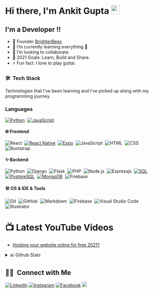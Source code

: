 # Hi there, I'm Ankit Gupta  <img src="https://media.giphy.com/media/hvRJCLFzcasrR4ia7z/giphy.gif" width="28">

## I'm a Developer !!

- 🔭 Founder [BrighterBees](brighterbees.com)
- 🌱 I’m currently learning everything 🤣
- 👯 I’m looking to collaborate.
- 🥅 2021 Goals: Learn, Build and Share.
- ⚡ Fun fact: I love to play guitar.



### 🛠 &nbsp;Tech Stack

Technologies that I've been learning and I've picked up along with my programming journey.

### Languages

[![Python](https://img.shields.io/badge/-Python-05122A?&logo=python)](https://www.python.org/)&nbsp;
[![JavaScript](https://img.shields.io/badge/-JavaScript-05122A?&logo=JavaScript&logoColor=ddc508)](https://www.javascript.com/)

#### 🌐 Frontend <br />

![React](https://img.shields.io/badge/-React-05122A?style=flat&logo=react)&nbsp;
[![React Native](https://img.shields.io/badge/-React_Native-05122A?style=flat&logo=react)](https://reactnative.dev/)&nbsp;
[![Expo](https://img.shields.io/badge/-Expo-05122A?style=flat&logo=expo&logoColor=FFF)](https://expo.io/)&nbsp;
![JavaScript](https://img.shields.io/badge/-JavaScript-05122A?style=flat&logo=javascript)&nbsp;
![HTML](https://img.shields.io/badge/-HTML-05122A?style=flat&logo=HTML5)&nbsp;
![CSS](https://img.shields.io/badge/-CSS-05122A?style=flat&logo=CSS3&logoColor=1572B6)&nbsp;
![Bootstrap](https://img.shields.io/badge/-Bootstrap-05122A?style=flat&logo=bootstrap&logoColor=563D7C)

#### ✨ Backend <br />

![Python](https://img.shields.io/badge/-Python-05122A?style=flat&logo=python)&nbsp;
![Django](https://img.shields.io/badge/-Django-05122A?style=flat&logo=django&logoColor=092E20)&nbsp;
![Flask](https://img.shields.io/badge/-Flask-05122A?style=flat&logo=flask)&nbsp;
![PHP](https://img.shields.io/badge/-PHP-05122A?style=flat&logo=php)&nbsp;
![Node.js](https://img.shields.io/badge/-Node.js-05122A?style=flat&logo=node.js)&nbsp;
![Expressjs](https://img.shields.io/badge/-Express.js-05122A?style=flat&logo=express.js)&nbsp;
[![SQL](https://img.shields.io/badge/-SQL-05122A?&logo=MySQL&logoColor=4479A1)](https://www.mysql.com/)&nbsp;
[![PostgreSQL](https://img.shields.io/badge/-PostgreSQL-05122A?style=flat-square&logo=postgresql&logoColor=0273B7)](https://www.postgresql.org/)&nbsp;
[![MongoDB](https://img.shields.io/badge/-MongoDB-05122A?style=flat-square&logo=mongodb&logoColor=0273B7)](https://www.postgresql.org/)&nbsp;
![Firebase](https://img.shields.io/badge/-Firebase-05122A?style=flat-square&logo=Firebase)

#### 🛠 OS & IDE & Tools <br />


![Git](https://img.shields.io/badge/-Git-05122A?style=flat&logo=git)&nbsp;
![GitHub](https://img.shields.io/badge/-GitHub-05122A?style=flat&logo=github)&nbsp;
![Markdown](https://img.shields.io/badge/-Markdown-05122A?style=flat&logo=markdown)&nbsp;
![Firebase](https://img.shields.io/badge/-Firebase-05122A?style=flat-square&logo=Firebase)&nbsp;
![Visual Studio Code](https://img.shields.io/badge/-Visual%20Studio%20Code-05122A?style=flat&logo=visual-studio-code&logoColor=007ACC)&nbsp;
![Illustrator](https://img.shields.io/badge/-Illustrator-05122A?style=flat&logo=adobe-illustrator)&nbsp;




# 📺 Latest YouTube Videos

<!-- YOUTUBE:START -->
- [Hosting your website online for free 2021?](https://youtu.be/Akvscz1gpv8)

<!-- YOUTUBE:END -->


<details>
<summary>📊 Github Stats</summary>

<br/>
<p><img align="center" src="https://github-readme-stats.vercel.app/api/top-langs/?username=devankit01&hide=html&hide_title=false&hide_border=false&layout=compact&langs_count=7&text_color=D3D3D3&icon_color=2234AE&bg_color=0,000000,130F40" alt="devankit01" /></p>

<p><img align="center" src="https://github-readme-stats.vercel.app/api?username=devankit01&include_all_commits=true&count_private=true&show_icons=true&hide_border=false&line_height=20&title_color=7A7ADB&icon_color=2234AE&text_color=D3D3D3&bg_color=0,000000,130F40" alt="devankit01"/></p>

<p><img align="center" src="https://github-readme-streak-stats.herokuapp.com/?user=devankit01&theme=highcontrast" alt="devankit01" /></p>

</details>






## 🤝🏻 &nbsp;Connect with Me

<a href="https://www.linkedin.com/in/ankit-gupta-4b4848196/" target="_blank"><img src="https://img.shields.io/badge/LinkedIn-%230077B5.svg?&style=flat-square&logo=linkedin&logoColor=white" alt="LinkedIn"></a>
<a href="https://www.instagram.com/dev_ankit____/" target="_blank"><img src="https://img.shields.io/badge/Instagram-%23E4405F.svg?&style=flat-square&logo=instagram&logoColor=white" alt="Instagram"></a>
<a href="https://www.facebook.com/profile.php?id=100013287544455" target="_blank"><img src="https://img.shields.io/badge/Facebook-%231877F2.svg?&style=flat-square&logo=facebook&logoColor=white" alt="Facebook"></a>
<a href="https://www.youtube.com/channel/UCqjEXo0IH7hw54VYE6w-92Q"><img src="https://img.shields.io/badge/-Youtube-e74c3c?style=flat&labelColor=e74c3c&logo=youtube&logoColor=white"/></a>
